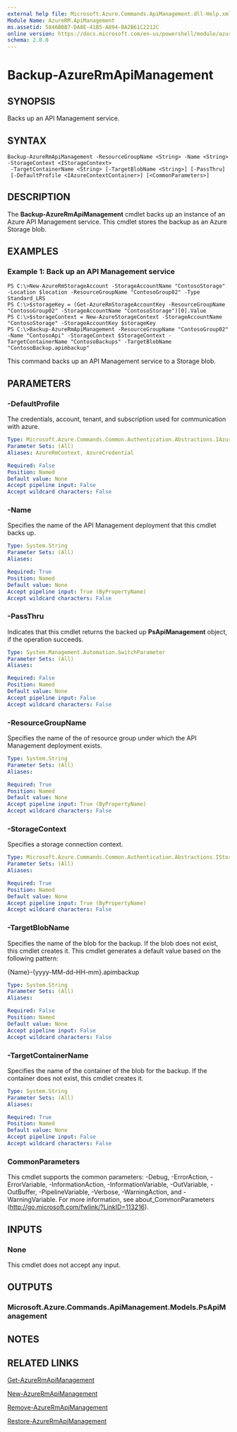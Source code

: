 ```yaml
---
external help file: Microsoft.Azure.Commands.ApiManagement.dll-Help.xml
Module Name: AzureRM.ApiManagement
ms.assetid: 5846BBB7-DA8E-41B5-A894-BA2B61C2212C
online version: https://docs.microsoft.com/en-us/powershell/module/azurerm.apimanagement/backup-azurermapimanagement
schema: 2.0.0
---
```


# Backup-AzureRmApiManagement

## SYNOPSIS
Backs up an API Management service.

## SYNTAX

```
Backup-AzureRmApiManagement -ResourceGroupName <String> -Name <String> -StorageContext <IStorageContext>
 -TargetContainerName <String> [-TargetBlobName <String>] [-PassThru]
 [-DefaultProfile <IAzureContextContainer>] [<CommonParameters>]
```

## DESCRIPTION
The **Backup-AzureRmApiManagement** cmdlet backs up an instance of an Azure API Management service.
This cmdlet stores the backup as an Azure Storage blob.

## EXAMPLES

### Example 1: Back up an API Management service
```
PS C:\>New-AzureRmStorageAccount -StorageAccountName "ContosoStorage" -Location $location -ResourceGroupName "ContosoGroup02" -Type Standard_LRS
PS C:\>$storageKey = (Get-AzureRmStorageAccountKey -ResourceGroupName "ContosoGroup02" -StorageAccountName "ContosoStorage")[0].Value
PS C:\>$storageContext = New-AzureStorageContext -StorageAccountName "ContosoStorage" -StorageAccountKey $storageKey
PS C:\>Backup-AzureRmApiManagement -ResourceGroupName "ContosoGroup02" -Name "ContosoApi" -StorageContext $StorageContext -TargetContainerName "ContosoBackups" -TargetBlobName "ContosoBackup.apimbackup"
```

This command backs up an API Management service to a Storage blob.

## PARAMETERS

### -DefaultProfile
The credentials, account, tenant, and subscription used for communication with azure.
 


```yaml
Type: Microsoft.Azure.Commands.Common.Authentication.Abstractions.IAzureContextContainer
Parameter Sets: (All)
Aliases: AzureRmContext, AzureCredential

Required: False
Position: Named
Default value: None
Accept pipeline input: False
Accept wildcard characters: False
```

### -Name
Specifies the name of the API Management deployment that this cmdlet backs up.

```yaml
Type: System.String
Parameter Sets: (All)
Aliases:

Required: True
Position: Named
Default value: None
Accept pipeline input: True (ByPropertyName)
Accept wildcard characters: False
```

### -PassThru
Indicates that this cmdlet returns the backed up **PsApiManagement** object, if the operation succeeds.

```yaml
Type: System.Management.Automation.SwitchParameter
Parameter Sets: (All)
Aliases:

Required: False
Position: Named
Default value: None
Accept pipeline input: False
Accept wildcard characters: False
```

### -ResourceGroupName
Specifies the name of the of resource group under which the API Management deployment exists.

```yaml
Type: System.String
Parameter Sets: (All)
Aliases:

Required: True
Position: Named
Default value: None
Accept pipeline input: True (ByPropertyName)
Accept wildcard characters: False
```

### -StorageContext
Specifies a storage connection context.

```yaml
Type: Microsoft.Azure.Commands.Common.Authentication.Abstractions.IStorageContext
Parameter Sets: (All)
Aliases:

Required: True
Position: Named
Default value: None
Accept pipeline input: True (ByPropertyName)
Accept wildcard characters: False
```

### -TargetBlobName
Specifies the name of the blob for the backup.
If the blob does not exist, this cmdlet creates it.
This cmdlet generates a default value based on the following pattern: 

{Name}-{yyyy-MM-dd-HH-mm}.apimbackup

```yaml
Type: System.String
Parameter Sets: (All)
Aliases:

Required: False
Position: Named
Default value: None
Accept pipeline input: False
Accept wildcard characters: False
```

### -TargetContainerName
Specifies the name of the container of the blob for the backup.
If the container does not exist, this cmdlet creates it.

```yaml
Type: System.String
Parameter Sets: (All)
Aliases:

Required: True
Position: Named
Default value: None
Accept pipeline input: False
Accept wildcard characters: False
```

### CommonParameters
This cmdlet supports the common parameters: -Debug, -ErrorAction, -ErrorVariable, -InformationAction, -InformationVariable, -OutVariable, -OutBuffer, -PipelineVariable, -Verbose, -WarningAction, and -WarningVariable. For more information, see about_CommonParameters (http://go.microsoft.com/fwlink/?LinkID=113216).

## INPUTS

### None
This cmdlet does not accept any input.

## OUTPUTS

### Microsoft.Azure.Commands.ApiManagement.Models.PsApiManagement

## NOTES

## RELATED LINKS

[Get-AzureRmApiManagement](./Get-AzureRmApiManagement.md)

[New-AzureRmApiManagement](./New-AzureRmApiManagement.md)

[Remove-AzureRmApiManagement](./Remove-AzureRmApiManagement.md)

[Restore-AzureRmApiManagement](./Restore-AzureRmApiManagement.md)



